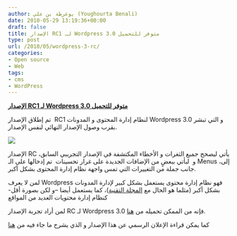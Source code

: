 ```yaml
---
author: يوغرطة بن علي (Youghourta Benali)
date: 2010-05-29 13:19:36+00:00
draft: false
title: الإصدار RC1 لـ Wordpress 3.0 متوفر للتحميل
type: post
url: /2010/05/wordpress-3-rc/
categories:
- Open source
- Web
tags:
- cms
- WordPress
---
```


[**الإصدار RC1 لـ Wordpress 3.0 متوفر للتحميل**](https://www.it-scoop.com/2010/05/wordpress-3-rc/)


تم إطلاق الإصدار  RC1 لنظام إدارة المحتوى و المدونات Wordpress 3.0 و التي تبشر بقرب وصول الإصدار النهائي لنفس الإصدار.

[![](https://www.it-scoop.com/wp-content/uploads/2009/12/wordpress-logo.png)
](https://www.it-scoop.com/2010/05/wordpress-3-rc/)

الإصدار RC يأتي ليصحح جميع الثغرات و الأخطاء المكتشفة في الإصدار التجريبي السابق، و  لبأتي ببعضٍ من الإضافات الجديدة على غرار تحسينات  تم إدخالها على الـ Menus ،إلى جانب جملة من التغييرات التي تمس واجهة نظام إدارة المحتوى بشكل أكبر.

لمن لا يعرف Wordpress فهو نظام إدارة محتوى يستعمل بشكل كبير لإدارة المدونات بشكل أكبر (مثلما هو الحال مع [المجلة التقنية](../))، كما يستعمل أيضا –و لكن بصورة أقل- كنظام إدارة محتويات العديد من المواقع

لمن أراد تجربة الإصدار RC لـ Wordpress 3.0 فإنه من الممكن تحميله من [هنا](http://wordpress.org/wordpress-3.0-RC1.zip).

كما يمكن قراءة الإعلان الرسمي عن هذا الإصدار و الذي يشرح ما جاء فيه من [هنا](http://wordpress.org/development/2010/05/wordpress-3-0-release-candidate/)
